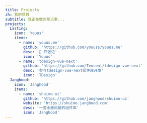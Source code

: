 ```yaml
---
title: Projects
zh: 我的项目
subtitle: 我正在做的那点事...
projects:
  Lasting:
    icon: 'Youus'
    items:
      - name: 'youus.me'
        github: 'https://github.com/youuss/youus.me'
        desc: '🌈 开张记'
        icon: 'Youus'
      - name: 'tdesign-vue-next'
        github: 'https://github.com/Tencent/tdesign-vue-next'
        desc: '参与tdesign-vue-next组件库开发'
        icon: 'TDesign'
  Janghood:
    icon: 'Janghood'
    items:
      - name: 'shuimo-ui'
        github: 'https://github.com/janghood/shuimo-ui'
        website: 'https://shuimo.janghood.com'
        desc: '一套水墨风格的组件库'
        icon: 'Janghood'
---
```


<ListProjects :projects="projects" />

